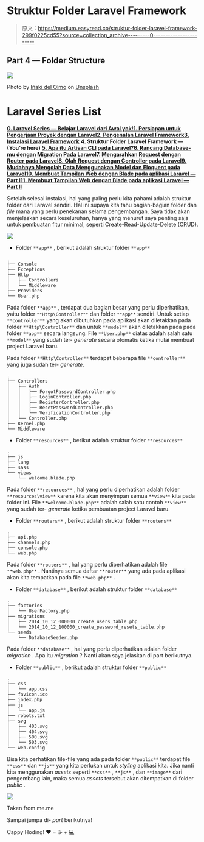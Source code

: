 # Struktur Folder Laravel Framework

> 原文：<https://medium.easyread.co/struktur-folder-laravel-framework-299f0225cd55?source=collection_archive---------0----------------------->

## Part 4 — Folder Structure

![](img/1357ec63623c39f2ddd5fca3d3e26e6e.png)

Photo by [Iñaki del Olmo](https://unsplash.com/@inakihxz?utm_source=medium&utm_medium=referral) on [Unsplash](https://unsplash.com?utm_source=medium&utm_medium=referral)

# Laravel Series List

[**0\. Laravel Series — Belajar Laravel dari Awal yok!**](https://medium.com/easyread/laravel-series-belajar-laravel-dari-awal-yok-c21dc47863da)[**1\. Persiapan untuk Pengerjaan Proyek dengan Laravel**](https://medium.com/easyread/persiapan-untuk-pengerjaan-proyek-dengan-laravel-2f9a99146313)[**2\. Pengenalan Laravel Framework**](https://medium.com/easyread/pengenalan-laravel-framework-1c829b8164af)[**3\. Instalasi Laravel Framework**](https://medium.com/easyread/instalasi-laravel-framework-41eeec1551ef) **4\. Struktur Folder Laravel Framework — (You’re here)** [**5\. Apa itu Artisan CLI pada Laravel?**](https://medium.com/easyread/apa-itu-artisan-cli-pada-laravel-62a94232a29a)[**6\. Rancang Database-mu dengan Migration Pada Laravel**](https://medium.com/easyread/rancang-database-mu-dengan-migration-pada-laravel-28d419d0089e)[**7\. Mengarahkan Request dengan Router pada Laravel**](https://medium.com/easyread/mengarahkan-request-dengan-router-pada-laravel-a0df91142f51)[**8\. Olah Request dengan Controller pada Laravel**](https://medium.com/easyread/olah-request-dengan-controller-pada-laravel-a77b52235a4b)[**9\. Mudahnya Mengolah Data Menggunakan Model dan Eloquent pada Laravel**](https://medium.com/easyread/mudahnya-mengolah-data-menggunakan-model-dan-eloquent-pada-laravel-80af915c80b5)[**10\. Membuat Tampilan Web dengan Blade pada aplikasi Laravel — Part I**](https://medium.com/easyread/membuat-tampilan-web-dengan-blade-pada-aplikasi-laravel-part-i-c9f5ceee65e6)[**11\. Membuat Tampilan Web dengan Blade pada aplikasi Laravel — Part II**](https://medium.com/easyread/membuat-tampilan-web-dengan-blade-pada-aplikasi-laravel-part-ii-9e233233972a)

Setelah selesai instalasi, hal yang paling perlu kita pahami adalah struktur folder dari Laravel sendiri. Hal ini supaya kita tahu bagian-bagian folder dan *file* mana yang perlu penekanan selama pengembangan. Saya tidak akan menjelaskan secara keseluruhan, hanya yang menurut saya penting saja untuk pembuatan fitur minimal, seperti Create-Read-Update-Delete (CRUD).

![](img/9a52ba1a6a0ed9792f52397f4ed20150.png)

*   Folder `**app**` , berikut adalah struktur folder `**app**`

```
.
├── Console
├── Exceptions
├── Http
│   ├── Controllers
│   └── Middleware
├── Providers
└── User.php
```

Pada folder `**app**` , terdapat dua bagian besar yang perlu diperhatikan, yaitu folder `**Http\Controller**` dan folder `**app**` sendiri. Untuk setiap `**controller**` yang akan dibutuhkan pada aplikasi akan diletakkan pada folder `**Http\Controller**` dan untuk `**model**` akan diletakkan pada pada folder `**app**` secara langsung. File `**User.php**` diatas adalah salah satu `**model**` yang sudah ter- *generate* secara otomatis ketika mulai membuat project Laravel baru.

Pada folder `**Http\Controller**` terdapat beberapa file `**controller**` yang juga sudah ter- *generate.*

```
.
├── Controllers
│   ├── Auth
│   │   ├── ForgotPasswordController.php
│   │   ├── LoginController.php
│   │   ├── RegisterController.php
│   │   ├── ResetPasswordController.php
│   │   └── VerificationController.php
│   └── Controller.php
├── Kernel.php
└── Middleware
```

*   Folder `**resources**` , berikut adalah struktur folder `**resources**`

```
.
├── js
├── lang
├── sass
└── views
    └── welcome.blade.php
```

Pada folder `**resources**` , hal yang perlu diperhatikan adalah folder `**resources\view**` karena kita akan menyimpan semua `**view**` kita pada folder ini. File `**welcome.blade.php**` adalah salah satu contoh `**view**` yang sudah ter- *generate* ketika pembuatan project Laravel baru.

*   Folder `**routers**` , berikut adalah struktur folder `**routers**`

```
.
├── api.php
├── channels.php
├── console.php
└── web.php
```

Pada folder `**routers**` , hal yang perlu diperhatikan adalah file `**web.php**` . Nantinya semua daftar `**router**` yang ada pada aplikasi akan kita tempatkan pada file `**web.php**` .

*   Folder `**database**` , berikut adalah struktur folder `**database**`

```
.
├── factories
│   └── UserFactory.php
├── migrations
│   ├── 2014_10_12_000000_create_users_table.php
│   └── 2014_10_12_100000_create_password_resets_table.php
└── seeds
    └── DatabaseSeeder.php
```

Pada folder `**database**` , hal yang perlu diperhatikan adalah folder *migration* . Apa itu *migration* ? Nanti akan saya jelaskan di part berikutnya.

*   Folder `**public**` , berikut adalah struktur folder `**public**`

```
.
├── css
│   └── app.css
├── favicon.ico
├── index.php
├── js
│   └── app.js
├── robots.txt
├── svg
│   ├── 403.svg
│   ├── 404.svg
│   ├── 500.svg
│   └── 503.svg
└── web.config
```

Bisa kita perhatikan file-file yang ada pada folder `**public**` terdapat file `**css**` dan `**js**` yang kita perlukan untuk *styling* aplikasi kita. Jika nanti kita menggunakan *assets* seperti `**css**` , `**js**` , dan `**image**` dari pengembang lain, maka semua *assets* tersebut akan ditempatkan di folder *public* .

![](img/c258887b5d2f41a858bdb602bbaa2a9a.png)

Taken from me.me

Sampai jumpa di- *part* berikutnya!

Cappy Hoding! ❤️ = ☕️ + 💻